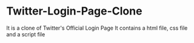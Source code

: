 # Twitter-Login-Page-Clone
It is a clone of Twitter's Official Login Page
It contains a html file, css file and a script file
